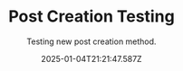 ---
title: Post Creation Testing
subtitle: Testing new post creation method.
date: 2025-01-04T21:21:47.587Z
update: 2025-01-04T21:21:47.587Z
tags:
  - general
---